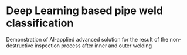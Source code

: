 # Deep Learning based pipe weld classification
Demonstration of AI-applied advanced solution for the result of the non-destructive inspection process after inner and outer welding

